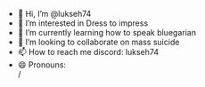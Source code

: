 - 👋 Hi, I’m @lukseh74
- 👀 I’m interested in Dress to impress
- 🌱 I’m currently learning how to speak bluegarian
- 💞️ I’m looking to collaborate on mass suicide
- 📫 How to reach me discord: lukseh74
- 😄 Pronouns: <br>/<script>
- ⚡ Fun fact: i'm autistic :+1:

<!---
lukseh74/lukseh74 is a ✨ special ✨ repository because its `README.md` (this file) appears on your GitHub profile.
You can click the Preview link to take a look at your changes.
--->
